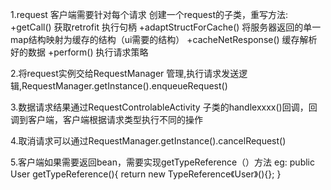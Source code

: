 1.request 客户端需要针对每个请求 创建一个request的子类，重写方法:
+getCall() 获取retrofit 执行句柄
+adaptStructForCache()  将服务器返回的单一map结构映射为缓存的结构（ui需要的结构）
+cacheNetResponse() 缓存解析好的数据
+perform() 执行请求策略

2.将request实例交给RequestManager 管理,执行请求发送逻辑,RequestManager.getInstance().enqueueRequest()

3.数据请求结果通过RequestControlableActivity 子类的handlexxxx()回调，回调到客户端，客户端根据请求类型执行不同的操作

4.取消请求可以通过RequestManager.getInstance().cancelRequest()

5.客户端如果需要返回bean，需要实现getTypeReference（）方法 eg:
public User getTypeReference(){
return new TypeReference《User》(){};
}

